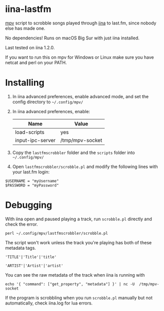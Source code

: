 # iina-lastfm
[mpv](https://github.com/mpv-player/mpv) script to scrobble songs played through [iina](https://github.com/iina/iina) to last.fm, since nobody else has made one.

No dependencies! Runs on macOS Big Sur with just iina installed. 

Last tested on iina 1.2.0.

If you want to run this on mpv for Windows or Linux make sure you have netcat and perl on your PATH.

# Installing 

1. In iina advanced preferences, enable advanced mode, and set the config directory to `~/.config/mpv/`

2. In iina advanced preferences, enable:

    | Name      | Value |
    | ----------- | ----------- |
    | load-scripts| yes       |
    | input-ipc-server   | /tmp/mpv-socket       |

3. Copy the `lastfmscrobbler` folder and the `scripts` folder into `~/.config/mpv/`

4. Open `lastfmscrobbler/scrobble.pl` and modify the following lines with your last.fm login:
```
$USERNAME = "myUsername"
$PASSWORD = "myPassword"
```


# Debugging
With iina open and paused playing a track, run `scrobble.pl` directly and check the error.

 `perl ~/.config/mpv/lastfmscrobbler/scrobble.pl`

The script won't work unless the track you're playing has both of these metadata tags.

`'TITLE'|'Title'|'title'`

`'ARTIST'|'Artist'|'artist'` 

You can see the raw metadata of the track when iina is running with

```echo '{ "command": ["get_property", "metadata"] }' | nc -U  /tmp/mpv-socket```

If the program is scrobbling when you run `scrobble.pl` manually but not automatically, check iina.log for lua errors.